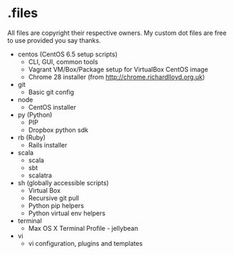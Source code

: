 .files
=========

All files are copyright their respective owners.
My custom dot files are free to use provided you say thanks.

- centos (CentOS 6.5 setup scripts)
  - CLI, GUI, common tools
  - Vagrant VM/Box/Package setup for VirtualBox CentOS image
  - Chrome 28 installer (from http://chrome.richardlloyd.org.uk)
- git
  - Basic git config
- node
  - CentOS installer
- py (Python)
  - PIP
  - Dropbox python sdk
- rb (Ruby)
  - Rails installer
- scala
  - scala
  - sbt
  - scalatra
- sh (globally accessible scripts)
  - Virtual Box
  - Recursive git pull
  - Python pip helpers
  - Python virtual env helpers
- terminal
  - Max OS X Terminal Profile - jellybean
- vi
  - vi configuration, plugins and templates
